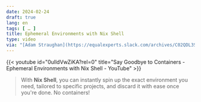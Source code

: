 ```yaml
---
date: 2024-02-24
draft: true
lang: en
tags: [ … ]
title: Ephemeral Environments with Nix Shell
type: video
via: "[Adam Straughan](https://equalexperts.slack.com/archives/C02QDL3SZ/p1708776347571679)"
---
```


{{< youtube id="0ulldVwZiKA?rel=0" title="Say Goodbye to Containers - Ephemeral Environments with Nix Shell - YouTube" >}}

> With **Nix Shell**, you can instantly spin up the exact environment you need, tailored to specific projects, and discard it with ease once you're done. No containers!
